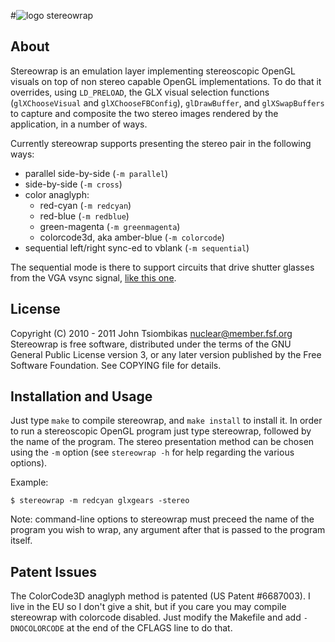 #![logo](http://nuclear.mutantstargoat.com/sw/stereowrap/stereowrap_logo.png) stereowrap

About
-----
Stereowrap is an emulation layer implementing stereoscopic OpenGL visuals on
top of non stereo capable OpenGL implementations. To do that it overrides,
using `LD_PRELOAD`, the GLX visual selection functions (`glXChooseVisual` and
`glXChooseFBConfig`), `glDrawBuffer`, and `glXSwapBuffers` to capture and composite
the two stereo images rendered by the application, in a number of ways. 

Currently stereowrap supports presenting the stereo pair in the following ways:
 * parallel side-by-side (`-m parallel`)
 * side-by-side (`-m cross`)
 * color anaglyph:
   - red-cyan (`-m redcyan`)
   - red-blue (`-m redblue`)
   - green-magenta (`-m greenmagenta`)
   - colorcode3d, aka amber-blue (`-m colorcode`) 
 * sequential left/right sync-ed to vblank (`-m sequential`)

The sequential mode is there to support circuits that drive shutter glasses
from the VGA vsync signal, [like this one](http://codelab.wordpress.com/2012/03/02/vsync-driven-shutter-glasses/).

License
-------
Copyright (C) 2010 - 2011 John Tsiombikas <nuclear@member.fsf.org>
Stereowrap is free software, distributed under the terms of the GNU General
Public License version 3, or any later version published by the Free Software
Foundation. See COPYING file for details.

Installation and Usage
----------------------
Just type `make` to compile stereowrap, and `make install` to install it. In
order to run a stereoscopic OpenGL program just type stereowrap, followed by the
name of the program. The stereo presentation method can be chosen using the `-m`
option (see `stereowrap -h` for help regarding the various options).

Example:
```
$ stereowrap -m redcyan glxgears -stereo
```

Note: command-line options to stereowrap must preceed the name of the program
you wish to wrap, any argument after that is passed to the program itself.

Patent Issues
-------------
The ColorCode3D anaglyph method is patented (US Patent #6687003). I live in the
EU so I don't give a shit, but if you care you may compile stereowrap with
colorcode disabled. Just modify the Makefile and add `-DNOCOLORCODE` at the end of
the CFLAGS line to do that.
